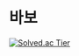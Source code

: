 # 바보
[![Solved.ac Tier](http://mazassumnida.wtf/api/v2/generate_badge?boj=nxagon)](https://solved.ac/nxagon/)

